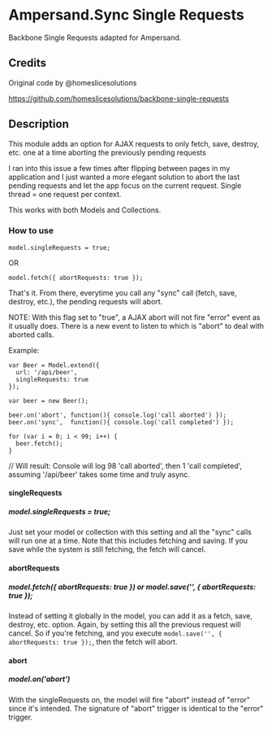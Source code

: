 Ampersand.Sync Single Requests
=============================================

Backbone Single Requests adapted for Ampersand.

## Credits

Original code by @homeslicesolutions 

https://github.com/homeslicesolutions/backbone-single-requests

## Description

This module adds an option for AJAX requests to only fetch, save, destroy, etc. one at a time aborting the previously pending requests

I ran into this issue a few times after flipping between pages in my application and I just wanted a more elegant solution to abort the last pending requests and let the app focus on the current request.  Single thread = one request per context.

This works with both Models and Collections.

### How to use

```
model.singleRequests = true;
```

OR

```
model.fetch({ abortRequests: true });
```

That's it. From there, everytime you call any "sync" call (fetch, save, destroy, etc.), the pending requests will abort.  

NOTE: With this flag set to "true", a AJAX abort will not fire "error" event as it usually does. There is a new event to listen to which is "abort" to deal with aborted calls.

Example:

```
var Beer = Model.extend({
  url: '/api/beer',
  singleRequests: true
});

var beer = new Beer();

beer.on('abort', function(){ console.log('call aborted') });
beer.on('sync',  function(){ console.log('call completed') });

for (var i = 0; i < 99; i++) {
  beer.fetch();
}
```

// Will result: Console will log 98 'call aborted', then 1 'call completed', assuming '/api/beer' takes some time and truly async.

#### singleRequests
##### model.singleRequests = true;
Just set your model or collection with this setting and all the "sync" calls will run one at a time.  Note that this includes fetching and saving.  If you save while the system is still fetching, the fetch will cancel.

#### abortRequests
##### model.fetch({ abortRequests: true }) or model.save('', { abortRequests: true });
Instead of setting it globally in the model, you can add it as a fetch, save, destroy, etc. option.  Again, by setting this all the previous request will cancel.  So if you're fetching, and you execute `model.save('', { abortRequests: true });`, then the fetch will abort.

#### abort
##### model.on('abort')
With the singleRequests on, the model will fire "abort" instead of "error" since it's intended.  The signature of "abort" trigger is identical to the "error" trigger.
